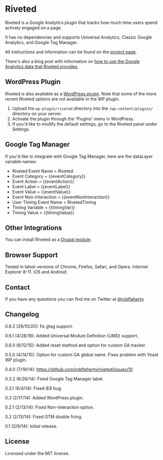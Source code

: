# Riveted
Riveted is a Google Analytics plugin that tracks how much time users spend actively engaged on a page.

It has no dependencies and supports Universal Analytics, Classic Google Analytics, and Google Tag Manager.

All instructions and information can be found on the [project page](https://riveted.parsnip.io/).

There's also a blog post with information on [how to use the Google Analytics data that Riveted provides](https://medium.com/google-analytics/84d9981920da).

## WordPress Plugin
Riveted is also available as a [WordPress plugin](http://wordpress.org/plugins/riveted/). Note that some of the more recent Riveted options are not available in the WP plugin.

1. Upload the `wp-plugin/riveted` directory into the `/wp-content/plugins/` directory on your server.
2. Activate the plugin through the 'Plugins' menu in WordPress.
3. If you'd like to modify the default settings, go to the Riveted panel under Settings.

## Google Tag Manager
If you'd like to integrate with Google Tag Manager, here are the dataLayer variable names:

* Riveted Event Name = Riveted
* Event Category = {{eventCategory}}
* Event Action = {{eventAction}}
* Event Label = {{eventLabel}}
* Event Value = {{eventValue}}
* Event Non-Interaction = {{eventNonInteraction}}
* User Timing Event Name = RivetedTiming
* Timing Variable = {{timingVar}}
* Timing Value = {{timingValue}}

## Other Integrations
You can install Riveted as a [Drupal module](https://www.drupal.org/project/riveted).

## Browser Support
Tested in latest versions of Chrome, Firefox, Safari, and Opera. Internet Explorer 8-11. iOS and Android.

## Contact
If you have any questions you can find me on Twitter at [@robflaherty](https://twitter.com/robflaherty).

## Changelog
0.6.2 (29/10/20): fix gtag support.

0.6.1 (4/28/16): Added Universal Module Definition (UMD) support.

0.6.0 (6/12/15): Added reset method and option for custom GA tracker.

0.5.0 (4/14/15): Option for custom GA global name. Fixes problem with Yoast WP plugin.

0.4.0 (7/19/14): https://github.com/robflaherty/riveted/issues/10

0.3.2 (6/26/14): Fixed Google Tag Manager label.

0.3.1 (6/4/14): Fixed IE8 bug.

0.3 (2/17/14): Added WordPress plugin.

0.2.1 (2/13/14): Fixed Non-Interaction option.

0.2 (2/13/14): Fixed GTM double firing.

0.1 (2/9/14): Initial release.

## License
Licensed under the MIT license.

